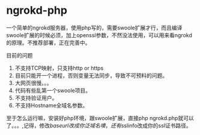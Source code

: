 # ngrokd-php 

一个简单的ngrokd服务器，使用php写的，需要swoole扩展才行，而且编译swoole扩展的时候必须，加上openssl参数，不然没法使用，可以用来看ngrokd的原理。不推荐部署，正在完善中。



目前的问题

1.  不支持TCP映射，只支持http or https
2.  目前只能开一个进程，否则变量无法同步，导致不可预料的问题。
3.  大网页很慢。。。
4.  代码有些乱第一个swoole项目。
5.  不支持验证用户。
6.  不支持Hostname全域名参数。



至于怎么运行嘛，安装好php环境，跟swoole扩展，直接php ngrokd.php就可以了。。。,记得，修改$baseurl改成你泛域名噢，还有$sslinfo改成你的ssl证书路径。
